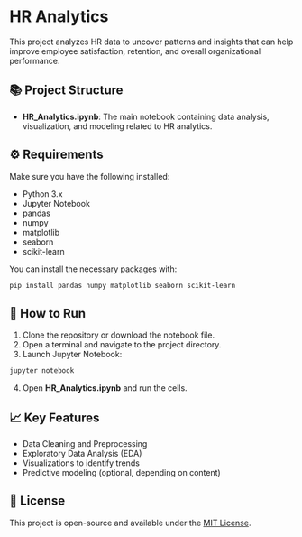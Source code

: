 # HR Analytics

This project analyzes HR data to uncover patterns and insights that can help improve employee satisfaction, retention, and overall organizational performance.

## 📚 Project Structure

- **HR_Analytics.ipynb**: The main notebook containing data analysis, visualization, and modeling related to HR analytics.

## ⚙️ Requirements

Make sure you have the following installed:

- Python 3.x
- Jupyter Notebook
- pandas
- numpy
- matplotlib
- seaborn
- scikit-learn

You can install the necessary packages with:

```bash
pip install pandas numpy matplotlib seaborn scikit-learn
```

## 🚀 How to Run

1. Clone the repository or download the notebook file.
2. Open a terminal and navigate to the project directory.
3. Launch Jupyter Notebook:

```bash
jupyter notebook
```

4. Open **HR_Analytics.ipynb** and run the cells.

## 📈 Key Features

- Data Cleaning and Preprocessing
- Exploratory Data Analysis (EDA)
- Visualizations to identify trends
- Predictive modeling (optional, depending on content)

## 📄 License

This project is open-source and available under the [MIT License](LICENSE).

